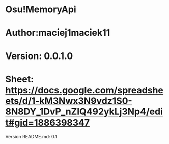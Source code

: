 # Osu!MemoryApi
# Author:maciej1maciek11
# Version: 0.0.1.0
# Sheet: https://docs.google.com/spreadsheets/d/1-kM3Nwx3N9vdz1S0-8N8DY_1DvP_nZIQ492ykLj3Np4/edit#gid=1886398347








Version README.md: 0.1
